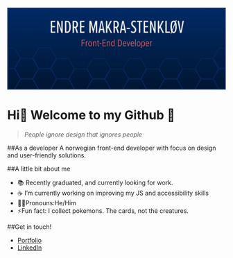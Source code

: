 ![image with pink text on blue background saying; "Front-end developer - Endre Makra-Stenkløv"](/images/github.jpg)
# Hi👋 Welcome to my Github :star_struck:

> *People ignore design that ignores people*

##As a developer
A norwegian front-end developer with focus on design and user-friendly solutions.


##A little bit about me
- :books: Recently graduated, and currently looking for work. 
- :coffee: I’m currently working on improving my JS and accessibility skills
- :technologist:Pronouns:He/Him
- ⚡Fun fact: I collect pokemons. The cards, not the creatures.


##Get in touch! 
- [Portfolio](https://makra-stenkloev.no/)
- [LinkedIn](https://www.linkedin.com/in/endre-makra-stenkl%C3%B8v/)
